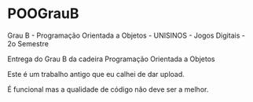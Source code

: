# POOGrauB

Grau B - Programação Orientada a Objetos - UNISINOS - Jogos Digitais - 2o Semestre

Entrega do Grau B da cadeira Programação Orientada a Objetos

Este é um trabalho antigo que eu calhei de dar upload.

É funcional mas a qualidade de código não deve ser a melhor.
